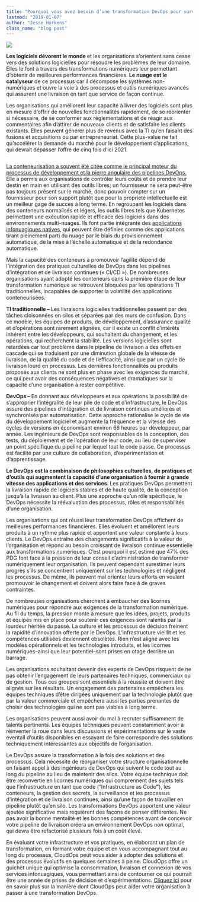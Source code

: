 ```yaml
---
title: "Pourquoi vous avez besoin d’une transformation DevOps pour survivre"
lastmod: "2019-01-07"
author: "Jesse Hurkens"
class_name: "blog post"
---
```


<img src="/images/blog/post/DevOpsUnicornBlessing-1.png" class="main-blog-image">

<div class="post-content"><p><strong>Les logiciels dévorent le monde </strong>et les organisations s’orientent sans cesse vers des solutions logicielles pour résoudre les problèmes de leur domaine. Elles le font à travers des transformations numériques leur permettant d’obtenir de meilleures performances financières. <strong>Le nuage est le catalyseur </strong>de ce processus car il décompose les systèmes non-numériques et ouvre la voie à des processus et outils numériques avancés qui assurent une livraison en tant que service de façon continue.</p><p>Les organisations qui améliorent leur capacité à livrer des logiciels sont plus en mesure d’offrir de nouvelles fonctionnalités rapidement, de se réorienter si nécessaire, de se conformer aux réglementations et de réagir aux commentaires afin d’attirer de nouveaux clients et de satisfaire les clients existants. Elles peuvent générer plus de revenus avec la TI qu’en faisant des fusions et acquisitions ou par entrepreneuriat. Cette plus-value ne fait qu’accélérer la demande du marché pour le développement d’applications, qui devrait dépasser l’offre de cinq fois d’ici 2021.</p> <figure class="wp-block-image"><img src="/images/blog/post/TI.png" alt="" class="wp-image-7413"></figure><p><a href="https://www.cloudops.com/2017/07/docker-and-kubernetes-what-is-the-value-of-containerization/">La conteneurisation a souvent été citée comme le principal moteur du processus de développement et la pierre angulaire des pipelines DevOps.</a> Elle a permis aux organisations de contrôler leurs coûts et de prendre leur destin en main en utilisant des outils libres; un fournisseur ne sera peut-être pas toujours présent sur le marché, donc pouvoir compter sur un fournisseur pour son support plutôt que pour la propriété intellectuelle est un meilleur gage de succès à long terme. En regroupant les logiciels dans des conteneurs normalisés et légers, les outils libres tels que Kubernetes permettent une exécution rapide et efficace des logiciels dans des environnements multi-nuages. Ils font partie intégrante des <a href="https://www.cloudops.com/fr/2018/11/valeur-deploiements-infonuagiques-natifs-automatisation/">applications infonuagiques natives</a>, qui peuvent être définies comme des applications tirant pleinement parti du nuage par le biais du provisionnement automatique, de la mise à l’échelle automatique et de la redondance automatique.</p><p>Mais la capacité des conteneurs à promouvoir l’agilité dépend de l’intégration des pratiques culturelles de DevOps dans les pipelines d’intégration et de livraison continues (« CI/CD »). De nombreuses organisations ayant adopté les conteneurs dans la première étape de leur transformation numérique se retrouvent bloquées par les opérations TI traditionnelles, incapables de supporter la volatilité des applications conteneurisées.</p><p><strong>TI traditionnelle – </strong>Les livraisons logicielles traditionnelles passent par des tâches cloisonnées en silos et séparées par des murs de confusion. Dans ce modèle, les équipes de produits, de développement, d’assurance qualité et d’opérations sont rarement alignées, car il existe un conflit d’intérêts inhérent entre les développeurs, qui souhaitent du changement, et les opérations, qui recherchent la stabilité. Les versions logicielles sont retardées car tout problème dans le pipeline de livraison a des effets en cascade qui se traduisent par une diminution globale de la vitesse de livraison, de la qualité du code et de l’efficacité, ainsi que par un cycle de livraison lourd en processus. Les dernières fonctionnalités ou produits proposés aux clients ne sont plus en phase avec les exigences du marché, ce qui peut avoir des conséquences négatives et dramatiques sur la capacité d’une organisation à rester compétitive. &nbsp;</p><p><strong>DevOps – </strong>En donnant aux développeurs et aux opérations la possibilité de s’approprier l’intégralité de leur pile de code et d’infrastructure, le DevOps assure des pipelines d’intégration et de livraison continues améliorés et synchronisés par automatisation. Cette approche rationalise le cycle de vie du développement logiciel et augmente la fréquence et la vitesse des cycles de versions en économisant environ 66 heures par développeur, par année. Les ingénieurs de DevOps sont responsables de la conception, des tests, du déploiement et de l’opération de leur code, au lieu de superviser un point spécifique du pipeline par lequel tout le code passe. Ce processus est facilité par une culture de collaboration, d’expérimentation et d’apprentissage.</p><p><strong>Le DevOps est la combinaison de philosophies culturelles, de pratiques et d’outils qui augmentent la capacité d’une organisation à fournir à grande vitesse des applications et des services. </strong>Les pratiques DevOps permettent la livraison rapide de logiciels stables et de haute qualité, de la conception jusqu’à la livraison au client. Plus une approche qu’un rôle spécifique, le DevOps nécessite la réévaluation des processus, rôles et responsabilités d’une organisation.</p><p>Les organisations qui ont réussi leur transformation DevOps affichent de meilleures performances financières. Elles évoluent et améliorent leurs produits à un rythme plus rapide et apportent une valeur constante à leurs clients. Le DevOps entraîne des changements significatifs à la valeur de l’organisation et répond au besoin croissant de livraison continue essentielle aux transformations numériques. C’est pourquoi il est estimé que 47% des PDG font face à la pression de leur conseil d’administration de transformer numériquement leur organisation. Ils peuvent cependant surestimer leurs progrès s’ils se concentrent uniquement sur les technologies et négligent les processus. De même, ils peuvent mal orienter leurs efforts en voulant promouvoir le changement et doivent alors faire face à de graves contraintes.</p><p>De nombreuses organisations cherchent à embaucher des licornes numériques pour répondre aux exigences de la transformation numérique. Au fil du temps, la pression monte à mesure que les idées, projets, produits et équipes mis en place pour soutenir ces exigences sont ralentis par la lourdeur héritée du passé. La culture et les processus de décision freinent la rapidité d’innovation offerte par le DevOps. L’infrastructure vieillit et les compétences utilisées deviennent obsolètes. Rien n’est aligné avec les modèles opérationnels et les technologies introduits, et les licornes numériques–ainsi que leur potentiel–sont prises en otage derrière un barrage.</p><p>Les organisations souhaitant devenir des experts de DevOps risquent de ne pas obtenir l’engagement de leurs partenaires techniques, commerciaux ou de gestion. Tous ces groupes sont essentiels à la réussite et doivent être alignés sur les résultats. Un engagement des partenaires empêchera les équipes techniques d’être dirigées uniquement par la technologie plutôt que par la valeur commerciale et empêchera aussi les parties prenantes de choisir des technologies qui ne sont pas viables à long terme.</p><p>Les organisations peuvent aussi avoir du mal à recruter suffisamment de talents pertinents. Les équipes techniques peuvent constamment avoir à réinventer la roue dans leurs discussions et expérimentations sur le vaste éventail d’outils disponibles en essayant de faire correspondre des solutions techniquement intéressantes aux objectifs de l’organisation.</p><p>Le DevOps assure la transformation à la fois des solutions et des processus. Cela nécessite de réorganiser votre structure organisationnelle en faisant appel à des ingénieurs de DevOps qui suivent le code tout au long du pipeline au lieu de maintenir des silos. Votre équipe technique doit être reconvertie en licornes numériques qui comprennent des sujets tels que l’infrastructure en tant que code (“Infrastructure as Code<strong>”</strong>), les conteneurs, la gestion des secrets, la surveillance et les processus d’intégration et de livraison continues, ainsi qu’une façon de travailler en pipeline plutôt qu’en silo. Les transformations DevOps apportent une valeur ajoutée significative mais requièrent des façons de penser différentes. Ne pas avoir la bonne mentalité et les bonnes compétences avant de concevoir votre pipeline de livraison créera un environnement DevOps non optimal, qui devra être refactorisé plusieurs fois à un coût élevé.</p><p>En évaluant votre infrastructure et vos pratiques, en élaborant un plan de transformation, en formant votre équipe et en vous accompagnant tout au long du processus, CloudOps peut vous aider à adopter des solutions et des processus évolutifs en quelques semaines à peine. CloudOps offre un guichet unique qui optimise la consommation, livraison et connexion de vos services infonuagiques, vous permettant ainsi de contourner ce qui pourrait être une année de prises de décision et d’expérimentations. <a href="https://www.cloudops.com/devops-transformation/">Cliquez ici</a> pour en savoir plus sur la manière dont CloudOps peut aider votre organisation à passer à une transformation DevOps.</p> <figure class="wp-block-image"><img src="/images/blog/post/Succès-avec-CloudOps.png" alt="" class="wp-image-7414"></figure></div>